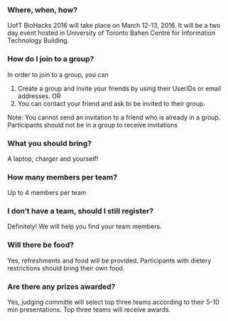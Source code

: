 ### Where, when, how?

UofT BioHacks 2016 will take place on March 12-­13, 2016. It will be a two day
event hosted in University of Toronto Bahen Centre for Information Technology
Building.

### How do I join to a group?

In order to join to a group, you can
1) Create a group and invite your friends by using their UserIDs or email addresses.
OR
2) You can contact your friend and ask to be invited to their group.

Note: You cannot send an invitation to a friend who is already in a group. Participants should not be in a group to receive invitations

### What you should bring?

A laptop, charger and yourself!

### How many members per team?

Up to 4 members per team

### I don’t have a team, should I still register?

Definitely! We will help you find your team members.

### Will there be food?

Yes, refreshments and food will be provided. Participants with dietery restrictions should bring their own food.

### Are there any prizes awarded?

Yes, judging committe will select top three teams according to their 5-10 min presentations. Top three teams will receive awards.
